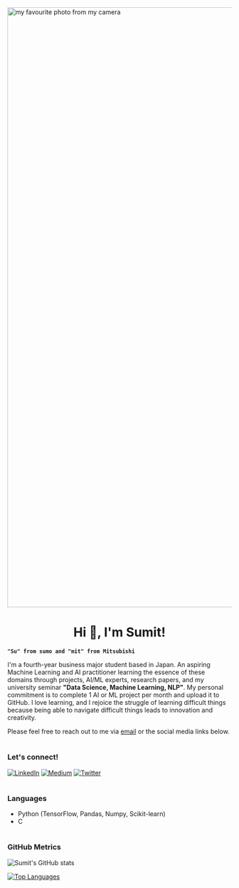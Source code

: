 <img width="1347" alt="my favourite photo from my camera" src="https://user-images.githubusercontent.com/104295716/194117795-9b3e1c94-efd2-4c85-ba18-5f0e52c19155.png">

<h1 align="center">Hi 👋, I'm Sumit!</h1>

**`"Su" from sumo and "mit" from Mitsubishi`**

I'm a fourth-year business major student based in Japan. An aspiring Machine Learning and AI practitioner learning the essence of these domains through projects, AI/ML experts, research papers, and my university seminar **"Data Science, Machine Learning, NLP"**. My personal commitment is to complete 1 AI or ML project per month and upload it to GitHub. I love learning, and I rejoice the struggle of learning difficult things because being able to navigate difficult things leads to innovation and creativity.

Please feel free to reach out to me via <a href="mailto:psumit.sv@gmail.com">email</a> or the social media links below.
#

### Let's connect!
<a href="https://www.linkedin.com/in/sumit-pokharel/" target="_blank"><img alt="LinkedIn" src="https://img.shields.io/badge/linkedin-%230077B5.svg?&style=for-the-badge&logo=linkedin&logoColor=white" /></a>
<a href="https://medium.com/@sumit-ai" target="_blank"><img alt="Medium" src="https://img.shields.io/badge/medium-%2312100E.svg?&style=for-the-badge&logo=medium&logoColor=white" /></a>
<a href="https://twitter.com/kabosufarm" target="_blank"><img alt="Twitter" src="https://img.shields.io/badge/twitter-%231DA1F2.svg?&style=for-the-badge&logo=twitter&logoColor=white" /></a>

#

### Languages
- Python (TensorFlow, Pandas, Numpy, Scikit-learn)
- C

#

### GitHub Metrics
![Sumit's GitHub stats](https://github-readme-stats.vercel.app/api?username=psumitcode&show_icons=true&theme=github_dark&hide=stars,issues&count_private=true&include_all_commits=true)

[![Top Languages](https://github-readme-stats.vercel.app/api/top-langs/?username=psumitcode&langs_count=2&layout=compact&theme=github_dark)](https://github.com/anuraghazra/github-readme-stats)
